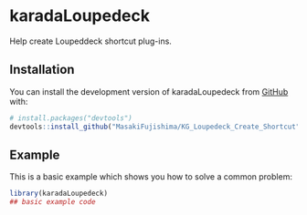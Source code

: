 
# karadaLoupedeck

<!-- badges: start -->
<!-- badges: end -->

Help create Loupeddeck shortcut plug-ins.

## Installation

You can install the development version of karadaLoupedeck from [GitHub](https://github.com/) with:

``` r
# install.packages("devtools")
devtools::install_github("MasakiFujishima/KG_Loupedeck_Create_Shortcut")
```

## Example

This is a basic example which shows you how to solve a common problem:

``` r
library(karadaLoupedeck)
## basic example code
```

